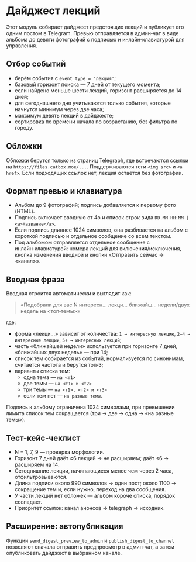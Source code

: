 # Дайджест лекций

Этот модуль собирает дайджест предстоящих лекций и публикует его одним постом в Telegram.
Превью отправляется в админ‑чат в виде альбома до девяти фотографий с подписью и
инлайн‑клавиатурой для управления.

## Отбор событий

* берём события с `event_type = 'лекция'`;
* базовый горизонт поиска — 7 дней от текущего момента;
* если найдено меньше шести лекций, горизонт расширяется до 14 дней;
* для сегодняшнего дня учитываются только события, которые начнутся минимум через две часа;
* максимум девять лекций в дайджесте;
* сортировка по времени начала по возрастанию, без фильтра по городу.

## Обложки

Обложки берутся только из страниц Telegraph, где встречаются ссылки на
``https://files.catbox.moe/...``. Поддерживаются теги ``<img src>`` и
``<a href>``. Если подходящих ссылок нет, лекция остаётся без фотографии.

## Формат превью и клавиатура

* Альбом до 9 фотографий; подпись добавляется к первому фото (HTML).
* Подпись включает вводную от 4o и список строк вида ``DD.MM HH:MM | <a>Название</a>``.
* Если подпись длиннее 1024 символов, она разбивается на альбом с короткой
  подписью и отдельное сообщение со всем текстом.
* Под альбомом отправляется отдельное сообщение с инлайн‑клавиатурой:
  номера лекций для включения/исключения, кнопка изменения вводной и кнопки
  «Отправить сейчас → <канал>».

## Вводная фраза

Вводная строится автоматически и выглядит как:

> «Подобрали для вас N интересн… лекци… ближайш… недели/двух недель на <топ‑темы>»

где:

* форма «лекци…» зависит от количества: `1 → интересную лекцию`, `2–4 → интересные лекции`, `5+ → интересных лекций`;
* часть «ближайшей недели» используется при горизонте 7 дней, «ближайших двух недель» — при 14;
* список тем собирается из событий, нормализуется по синонимам, считается частота и берутся топ‑3;
* варианты списка тем:
  * одна тема — `на <т1>`
  * две темы — `на <т1> и <т2>`
  * три темы — `на <т1>, <т2> и <т3>`
  * если тем нет — `на разные темы`.

Подпись к альбому ограничена 1024 символами, при превышении лимита список тем сокращается (три → две → одна → «на разные темы»).

## Тест-кейс-чеклист

* N = 1, 7, 9 — проверка морфологии.
* Горизонт 7 дней даёт ≥6 лекций → не расширяем; даёт <6 → расширяем на 14.
* Сегодняшние лекции, начинающиеся менее чем через 2 часа, отфильтровываются.
* Длина подписи около 990 символов → один пост; около 1100 → сокращение тем и, если нужно, переход на два сообщения.
* У части лекций нет обложек — альбом короче списка, порядок совпадает.
* Приоритет ссылок: канал анонсов → telegraph → исходник.

## Расширение: автопубликация

Функции `send_digest_preview_to_admin` и `publish_digest_to_channel` позволяют сначала отправить предпросмотр в админ‑чат, а затем опубликовать дайджест в выбранном канале.
